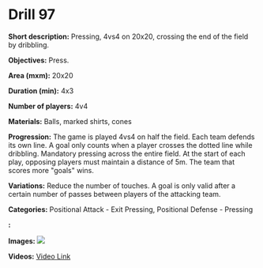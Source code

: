 # Drill 97

**Short description:**
Pressing, 4vs4 on 20x20, crossing the end of the field by dribbling.

**Objectives:**
Press.

**Area (mxm):**
20x20

**Duration (min):**
4x3

**Number of players:**
4v4

**Materials:**
Balls, marked shirts, cones

**Progression:**
The game is played 4vs4 on half the field. Each team defends its own line. A goal only counts when a player crosses the dotted line while dribbling. Mandatory pressing across the entire field. At the start of each play, opposing players must maintain a distance of 5m. The team that scores more "goals" wins.

**Variations:**
Reduce the number of touches. A goal is only valid after a certain number of passes between players of the attacking team.

**Categories:**
Positional Attack - Exit Pressing, Positional Defense - Pressing

**:**


**Images:**
![](https://www.coachingfutsal.com/\images\8b9274ca46fcd9eae71502512688c0eae478d03927d8653b28a973258b9c1602c6284d6fc82b0f2f9b4aaf28f4726c8e42824070b59acd6984531afe7634c8834db2078d20bc4.jpg)

**Videos:**
[Video Link](https://www.youtube.com/embed/Z0DSvkvC0cA)

